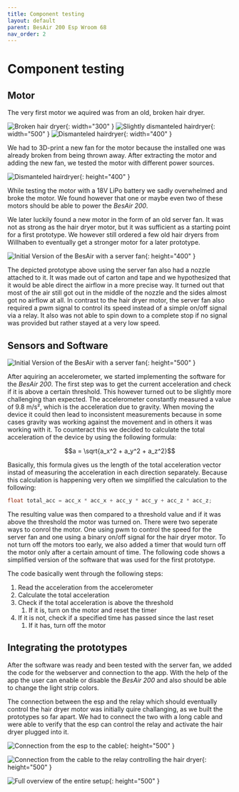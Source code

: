 ```yaml
---
title: Component testing
layout: default
parent: BesAir 200 Esp Wroom 68
nav_order: 2
---
```


# Component testing

## Motor

The very first motor we aquired was from an old, broken hair dryer.

![Broken hair dryer](assets/ba_hairdryer.png){: width="300" }
![Slightly dismanteled hairdryer](assets/ba_hairdryer-2.png){: width="500" }
![Dismanteled hairdryer](assets/ba_debloated-hairdryer.png){: width="400" }

We had to 3D-print a new fan for the motor because the installed one was already broken from being thrown away.
After extracting the motor and adding the new fan, we tested the motor with different power sources.

![Dismanteled hairdryer](assets/ba_deconstructed-motor.JPEG){: height="400" }

While testing the motor with a 18V LiPo battery we sadly overwhelmed and broke the motor.
We found however that one or maybe even two of these motors should be able to power the _BesAir 200_.

We later luckily found a new motor in the form of an old server fan.
It was not as strong as the hair dryer motor, but it was sufficient as a starting point for a first prototype.
We however still ordered a few old hair dryers from Willhaben to eventually get a stronger motor for a later prototype.

![Initial Version of the BesAir with a server fan](assets/ba_servermotor-1.jpg){: height="400" }

The depicted prototype above using the server fan also had a nozzle attached to it.
It was made out of carton and tape and we hypothesized that it would be able direct the airflow in a more precise way.
It turned out that most of the air still got out in the middle of the nozzle and the sides almost got no airflow at all.
In contrast to the hair dryer motor, the server fan also required a pwm signal to control its speed instead of a simple on/off signal via a relay.
It also was not able to spin down to a complete stop if no signal was provided but rather stayed at a very low speed.

## Sensors and Software

![Initial Version of the BesAir with a server fan](assets/ba_esp-laptop.jpg){: height="500" }

After aquiring an accelerometer, we started implementing the software for the _BesAir 200_.
The first step was to get the current acceleration and check if it is above a certain threshold.
This however turned out to be slightly more challenging than expected.
The accelerometer constantly measured a value of 9.8 m/s², which is the acceleration due to gravity.
When moving the device it could then lead to inconsistent measurements because in some cases gravity was working against the movement and in others it was working with it.
To counteract this we decided to calculate the total acceleration of the device by using the following formula:

$$a = \sqrt{a_x^2 + a_y^2 + a_z^2}$$

Basically, this formula gives us the length of the total acceleration vector instad of measuring the acceleration in each direction separately.
Because this calculation is happening very often we simplified the calculation to the following:

```c
float total_acc = acc_x * acc_x + acc_y * acc_y + acc_z * acc_z;
```

The resulting value was then compared to a threshold value and if it was above the threshold the motor was turned on.
There were two seperate ways to conrol the motor.
One using pwm to control the speed for the server fan and one using a binary on/off signal for the hair dryer motor.
To not turn off the motors too early, we also added a timer that would turn off the motor only after a certain amount of time.
The following code shows a simplified version of the software that was used for the first prototype.

The code basically went through the following steps:

1. Read the acceleration from the accelerometer
2. Calculate the total acceleration
3. Check if the total acceleration is above the threshold
    1. If it is, turn on the motor and reset the timer
4. If it is not, check if a specified time has passed since the last reset
    1. If it has, turn off the motor

## Integrating the prototypes

After the software was ready and been tested with the server fan, we added the code for the webserver and connection to the app.
With the help of the app the user can enable or disable the _BesAir 200_ and also should be able to change the light strip colors.

The connection between the esp and the relay which should eventually control the hair dryer motor was initially quire challanging, as we built the prototypes so far apart.
We had to connect the two with a long cable and were able to verify that the esp can control the relay and activate the hair dryer plugged into it.

![Connection from the esp to the cable](assets/ba_esp-cable.jpg){: height="500" }

![Connection from the cable to the relay controlling the hair dryer](assets/ba_relay-cable.jpg){: height="500" }

![Full overview of the entire setup](assets/ba_full-integration.jpeg){: height="500" }
